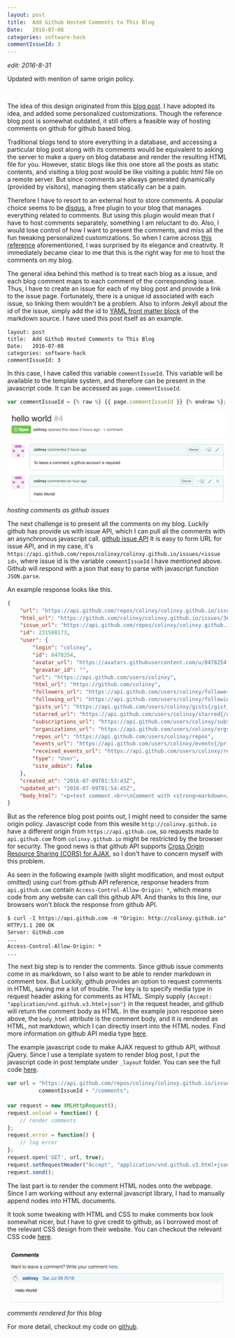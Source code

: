 ```yaml
---
layout: post
title:  Add Github Hosted Comments to This Blog
Date:   2016-07-08
categories: software-hack
commentIssueId: 3
---
```


*edit: 2016-8-31*

Updated with mention of same origin policy.

</br>

The idea of this design originated from this
[blog post](http://ivanzuzak.info/2011/02/18/github-hosted-comments-for-github-hosted-blogs.html).
I have adopted its idea, and added some personalized customizations.
Though the reference blog post is somewhat outdated, it still offers
a feasible way of hosting comments on github for github based blog.

Traditional blogs tend to store everything in a database, and
accessing a particular blog post along with its comments would be
equivalent to asking the server to make a query on blog database and
render the resulting HTML file for you.
However, static blogs like this one store all the posts as static contents,
and visiting a blog post would be like visiting a public html file on a
remote server. But since comments are always generated dynamically
(provided by visitors), managing them statically can be a pain.

Therefore I have to resort to an external host to store comments.
A popular choice seems to be
[disqus](https://disqus.com/), a free plugin to your blog that manages
everything related to comments. But using this plugin would mean that I have
to host comments separately, something I am reluctant to do.
Also, I would lose control of how I want to present the comments,
and miss all the fun tweaking personalized customizations. So when I came
across [this reference](http://ivanzuzak.info/2011/02/18/github-hosted-comments-for-github-hosted-blogs.html)
aforementioned, I was surprised by its elegance and creativity. It
immediately became clear to me that this is the right way for me to host
the comments on my blog.

The general idea behind this method is to treat each blog as a issue, and
each blog comment maps to each comment of the corresponding issue.
Thus, I have to create an issue for each of my blog post and provide
a link to the issue page. Fortunately, there is a unique id associated
with each issue, so linking them wouldn't be a problem. Also to
inform Jekyll about the id of the issue, simply add the id to
[YAML front matter block](http://jekyllrb.com/docs/frontmatter/)
of the markdown source. I have used this post itself as an example.

```
layout: post
title:  Add Github Hosted Comments to This Blog
Date:   2016-07-08
categories: software-hack
commentIssueId: 3
```

In this case, I have called this variable `commentIssueId`.
This variable will be available to the template system, and therefore
can be present in the javascript code. It can be accessed as
`page.commentIssueId`.

```javascript
var commentIssueId = {% raw %} {{ page.commentIssueId }} {% endraw %};
```

![github issue](/res/github_issue.png)
*hosting comments as github issues*

The next challenge is to present all the comments on my blog.
Luckily github has provide us with issue API, which I can pull all
the comments with an asynchronous javascript call.
[github issue API](https://developer.github.com/v3/issues/)
It is easy to form URL for issue API, and in my case, it's
`https://api.github.com/repos/colinxy/colinxy.github.io/issues/<issue id>`,
where issue id is the variable `commentIssueId` I have mentioned above.
Github will respond with a json that easy to parse with javascript
function `JSON.parse`.

An example response looks like this.

```json
{
    "url": "https://api.github.com/repos/colinxy/colinxy.github.io/issues/comments/231508173",
    "html_url": "https://github.com/colinxy/colinxy.github.io/issues/3#issuecomment-231508173",
    "issue_url": "https://api.github.com/repos/colinxy/colinxy.github.io/issues/3",
    "id": 231508173,
    "user": {
        "login": "colinxy",
        "id": 8478254,
        "avatar_url": "https://avatars.githubusercontent.com/u/8478254?v=3",
        "gravatar_id": "",
        "url": "https://api.github.com/users/colinxy",
        "html_url": "https://github.com/colinxy",
        "followers_url": "https://api.github.com/users/colinxy/followers",
        "following_url": "https://api.github.com/users/colinxy/following{/other_user}",
        "gists_url": "https://api.github.com/users/colinxy/gists{/gist_id}",
        "starred_url": "https://api.github.com/users/colinxy/starred{/owner}{/repo}",
        "subscriptions_url": "https://api.github.com/users/colinxy/subscriptions",
        "organizations_url": "https://api.github.com/users/colinxy/orgs",
        "repos_url": "https://api.github.com/users/colinxy/repos",
        "events_url": "https://api.github.com/users/colinxy/events{/privacy}",
        "received_events_url": "https://api.github.com/users/colinxy/received_events",
        "type": "User",
        "site_admin": false
    },
    "created_at": "2016-07-09T01:53:43Z",
    "updated_at": "2016-07-09T01:54:45Z",
    "body_html": "<p>test comment.<br>\nComment with <strong>markdown</strong> <em>styling</em></p>"
}
```

But as the reference blog post points out, I might need to consider the
same origin policy. Javascript code from this wesite `http://colinxy.github.io`
have a different origin from `https://api.github.com`, so requests made to
`api.github.com` from `colinxy.github.io` might be restricted by the
browser for security.
The good news is that github API supports [Cross Origin Resource
Sharing (CORS) for AJAX](https://developer.github.com/v3/#cross-origin-resource-sharing),
so I don't have to concern myself with this problem.

As seen in the following example (with slight modification, and most
output omitted) using curl from github API reference, response
headers from `api.github.com` contain `Access-Control-Allow-Origin: *`,
which means code from any website can call this github API.
And thanks to this line, our browsers won't block the response from github API.

```
$ curl -I https://api.github.com -H "Origin: http://colinxy.github.io"
HTTP/1.1 200 OK
Server: GitHub.com
...
Access-Control-Allow-Origin: *
...
```

The next big step is to render the comments.
Since github issue comments come in as markdown, so I also want to be able
to render markdown in comment box. But Luckily, github provides an option
to request comments in HTML, saving me a lot of trouble.
The key is to specify media type in request header asking for
comments as HTML. Simply supply
`{Accept: "application/vnd.github.v3.html+json"}`
in the request header, and github will return the comment body as HTML.
In the example json response seen above, the `body_html` attribute
is the comment body, and it is rendered as HTML, not markdown,
which I can directly insert into the HTML nodes.
Find more information on github API media type
[here](https://developer.github.com/v3/media/).

The example javascript code to make AJAX request to github API, without
jQuery. Since I use a template system to render blog post, I put the
javascript code in post template under `_layout` folder.
You can see the full code
[here](https://github.com/colinxy/colinxy.github.io/blob/source/_layouts/post.html#L24).

```javascript
var url = "https://api.github.com/repos/colinxy/colinxy.github.io/issues/" +
          commentIssueId + "/comments";

var request = new XMLHttpRequest();
request.onload = function() {
    // render comments
};
request.error = function() {
    // log error
};
request.open('GET', url, true);
request.setRequestHeader("Accept", "application/vnd.github.v3.html+json");
request.send();
```

The last part is to render the comment HTML nodes onto the webpage. Since I am
working without any external javascript library, I had to manually
append nodes into HTML documents.

It took some tweaking with HTML and CSS to make comments box look
somewhat nicer, but I have to give credit to github, as I borrowed most
of the relevant CSS design from their website.
You can checkout the relevant CSS code
[here](https://github.com/colinxy/colinxy.github.io/blob/source/_sass/_layout.scss#L241).

![comments](/res/github_comment.png)
*comments rendered for this blog*


For more detail, checkout my code on
[github](https://github.com/colinxy/colinxy.github.io/blob/source/_layouts/post.html).

